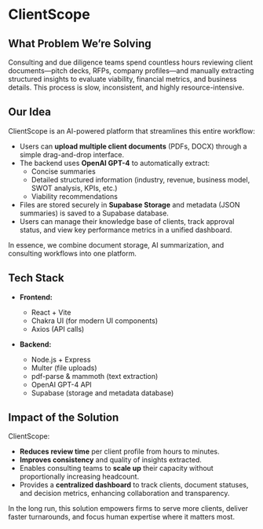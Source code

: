 # ClientScope

## What Problem We’re Solving

Consulting and due diligence teams spend countless hours reviewing client documents—pitch decks, RFPs, company profiles—and manually extracting structured insights to evaluate viability, financial metrics, and business details. This process is slow, inconsistent, and highly resource-intensive.

## Our Idea

ClientScope is an AI-powered platform that streamlines this entire workflow:

- Users can **upload multiple client documents** (PDFs, DOCX) through a simple drag-and-drop interface.
- The backend uses **OpenAI GPT-4** to automatically extract:
  - Concise summaries
  - Detailed structured information (industry, revenue, business model, SWOT analysis, KPIs, etc.)
  - Viability recommendations
- Files are stored securely in **Supabase Storage** and metadata (JSON summaries) is saved to a Supabase database.
- Users can manage their knowledge base of clients, track approval status, and view key performance metrics in a unified dashboard.

In essence, we combine document storage, AI summarization, and consulting workflows into one platform.

## Tech Stack

- **Frontend:**

  - React + Vite
  - Chakra UI (for modern UI components)
  - Axios (API calls)

- **Backend:**
  - Node.js + Express
  - Multer (file uploads)
  - pdf-parse & mammoth (text extraction)
  - OpenAI GPT-4 API
  - Supabase (storage and metadata database)

## Impact of the Solution

ClientScope:

- **Reduces review time** per client profile from hours to minutes.
- **Improves consistency** and quality of insights extracted.
- Enables consulting teams to **scale up** their capacity without proportionally increasing headcount.
- Provides a **centralized dashboard** to track clients, document statuses, and decision metrics, enhancing collaboration and transparency.

In the long run, this solution empowers firms to serve more clients, deliver faster turnarounds, and focus human expertise where it matters most.
